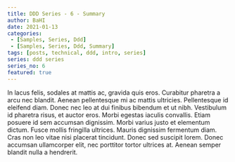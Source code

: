 ```yaml
---
title: DDD Series - 6 - Summary
author: BaHI
date: 2021-01-13
categories:
 - [Samples, Series, Ddd]
 - [Samples, Series, Ddd, Summary]
tags: [posts, technical, ddd, intro, series]
series: ddd series
series_no: 6
featured: true
---
```


In lacus felis, sodales at mattis ac, gravida quis eros. Curabitur pharetra a arcu nec blandit. Aenean pellentesque mi ac mattis ultricies. Pellentesque id eleifend diam. Donec nec leo at dui finibus bibendum et ut nibh. Vestibulum id pharetra risus, et auctor eros. Morbi egestas iaculis convallis. Etiam posuere id sem accumsan dignissim. Morbi varius justo et elementum dictum. Fusce mollis fringilla ultrices. Mauris dignissim fermentum diam. Cras non leo vitae nisi placerat tincidunt. Donec sed suscipit lorem. Donec accumsan ullamcorper elit, nec porttitor tortor ultrices at. Aenean semper blandit nulla a hendrerit.